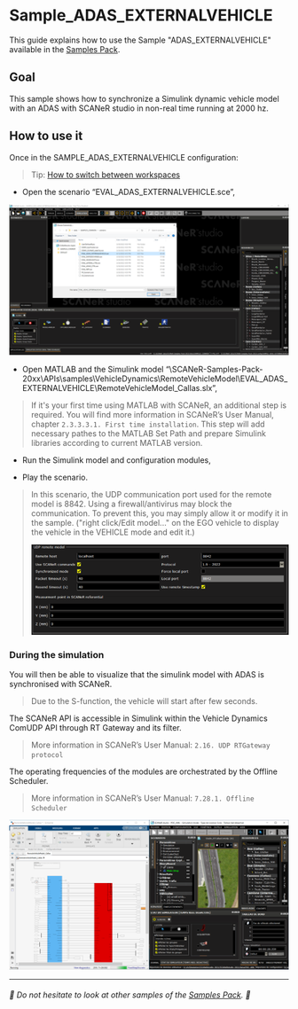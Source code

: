 # Sample_ADAS_EXTERNALVEHICLE

This guide explains how to use the Sample "ADAS_EXTERNALVEHICLE" available in the [Samples Pack](https://github.com/AVSimulation/SCANeR-Samples-Pack).

## Goal

This sample shows how to synchronize a Simulink dynamic vehicle model with an ADAS with SCANeR studio in non-real time running at 2000 hz.

## How to use it

Once in the SAMPLE_ADAS_EXTERNALVEHICLE configuration:

> Tip: [How to switch between workspaces](https://avsimulation.github.io/SCANeR-Quick-Starts/Pages/HT_Change_work_environment/HT_Change_work_environment.html)

* Open the scenario “EVAL_ADAS_EXTERNALVEHICLE.sce”,

![scenario](./assets/sce.PNG)

* Open MATLAB and the Simulink model “\SCANeR-Samples-Pack-20xx\APIs\samples\VehicleDynamics\RemoteVehicleModel\EVAL_ADAS_EXTERNALVEHICLE\RemoteVehicleModel_Callas.slx”,

> If it's your first time using MATLAB with SCANeR, an additional step is required. You will find more information in SCANeR’s User Manual, chapter `2.3.3.3.1. First time installation`. This step will add necessary pathes to the MATLAB Set Path and prepare Simulink libraries according to current MATLAB version.

* Run the Simulink model and configuration modules,

* Play the scenario.

> In this scenario, the UDP communication port used for the remote model is 8842. Using a firewall/antivirus may block the communication. To prevent this, you may simply allow it or modify it in the sample. ("right click/Edit model..." on the EGO vehicle to display the vehicle in the VEHICLE mode and edit it.)
>
> ![UDPremoteModel](./assets/UDPremoteModel.PNG)

### During the simulation

You will then be able to visualize that the simulink model with ADAS is synchronised with SCANeR.

> Due to the S-function, the vehicle will start after few seconds.

The SCANeR API is accessible in Simulink within the Vehicle Dynamics ComUDP API through RT Gateway and its filter.

> More information in SCANeR’s User Manual: `2.16. UDP RTGateway protocol`

The operating frequencies of the modules are orchestrated by the Offline Scheduler.

> More information in SCANeR’s User Manual: `7.28.1. Offline Scheduler`

![Capture](./assets/Capture.PNG)

_______________________________________________

###### :car: Do not hesitate to look at other samples of the [Samples Pack](https://github.com/AVSimulation/SCANeR-Samples-Pack). :car:
